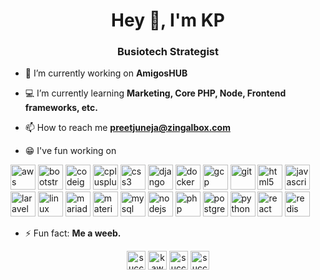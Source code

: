 <h1 align="center">Hey 👋, I'm KP</h1>
<h3 align="center">Busiotech Strategist</h3>

- 💪 I’m currently working on **AmigosHUB**

- 💻 I’m currently learning **Marketing, Core PHP, Node, Frontend frameworks, etc.**

- 📫 How to reach me **preetjuneja@zingalbox.com**

- 😁 I've fun working on

<p align="left"><img src="https://devicons.github.io/devicon/devicon.git/icons/amazonwebservices/amazonwebservices-original-wordmark.svg" alt="aws" width="40" height="40"/> <img src="https://devicons.github.io/devicon/devicon.git/icons/bootstrap/bootstrap-plain.svg" alt="bootstrap" width="40" height="40"/> <img src="https://cdn.worldvectorlogo.com/logos/codeigniter.svg" alt="codeigniter" width="40" height="40"/> <img src="https://devicons.github.io/devicon/devicon.git/icons/cplusplus/cplusplus-original.svg" alt="cplusplus" width="40" height="40"/> <img src="https://devicons.github.io/devicon/devicon.git/icons/css3/css3-original-wordmark.svg" alt="css3" width="40" height="40"/> <img src="https://devicons.github.io/devicon/devicon.git/icons/django/django-original.svg" alt="django" width="40" height="40"/> <img src="https://devicons.github.io/devicon/devicon.git/icons/docker/docker-original-wordmark.svg" alt="docker" width="40" height="40"/> <img src="https://www.vectorlogo.zone/logos/google_cloud/google_cloud-icon.svg" alt="gcp" width="40" height="40"/> <img src="https://www.vectorlogo.zone/logos/git-scm/git-scm-icon.svg" alt="git" width="40" height="40"/> <img src="https://devicons.github.io/devicon/devicon.git/icons/html5/html5-original-wordmark.svg" alt="html5" width="40" height="40"/> <img src="https://devicons.github.io/devicon/devicon.git/icons/javascript/javascript-original.svg" alt="javascript" width="40" height="40"/> <img src="https://devicons.github.io/devicon/devicon.git/icons/laravel/laravel-plain-wordmark.svg" alt="laravel" width="40" height="40"/> <img src="https://devicons.github.io/devicon/devicon.git/icons/linux/linux-original.svg" alt="linux" width="40" height="40"/> <img src="https://www.vectorlogo.zone/logos/mariadb/mariadb-icon.svg" alt="mariadb" width="40" height="40"/> <img src="https://raw.githubusercontent.com/prplx/svg-logos/5585531d45d294869c4eaab4d7cf2e9c167710a9/svg/materialize.svg" alt="materialize" width="40" height="40"/> <img src="https://devicons.github.io/devicon/devicon.git/icons/mysql/mysql-original-wordmark.svg" alt="mysql" width="40" height="40"/> <img src="https://devicons.github.io/devicon/devicon.git/icons/nodejs/nodejs-original-wordmark.svg" alt="nodejs" width="40" height="40"/> <img src="https://devicons.github.io/devicon/devicon.git/icons/php/php-original.svg" alt="php" width="40" height="40"/> <img src="https://devicons.github.io/devicon/devicon.git/icons/postgresql/postgresql-original-wordmark.svg" alt="postgresql" width="40" height="40"/> <img src="https://devicons.github.io/devicon/devicon.git/icons/python/python-original.svg" alt="python" width="40" height="40"/> <img src="https://devicons.github.io/devicon/devicon.git/icons/react/react-original-wordmark.svg" alt="react" width="40" height="40"/> <img src="https://devicons.github.io/devicon/devicon.git/icons/redis/redis-original-wordmark.svg" alt="redis" width="40" height="40"/></p>

- ⚡ Fun fact: **Me a weeb.**

[](https://i.imgur.com/ZHK3GNo.gif)

<p align="center">
<a href="https://telegram.me/successful_fella" target="_blank"><img align="center" src="https://cdn.jsdelivr.net/npm/simple-icons@3.0.1/icons/telegram.svg" alt="successful-fella" height="30" width="30" /></a>
<a href="https://twitter.com/kawalpreetj" target="_blank"><img align="center" src="https://cdn.jsdelivr.net/npm/simple-icons@3.0.1/icons/twitter.svg" alt="kawalpreetj" height="30" width="30" /></a>
<a href="https://linkedin.com/in/successful-fella" target="_blank"><img align="center" src="https://cdn.jsdelivr.net/npm/simple-icons@3.0.1/icons/linkedin.svg" alt="successful-fella" height="30" width="30" /></a>
<a href="https://instagram.com/successful_fella" target="_blank"><img align="center" src="https://cdn.jsdelivr.net/npm/simple-icons@3.0.1/icons/instagram.svg" alt="successful_fella" height="30" width="30" /></a>
</p>
